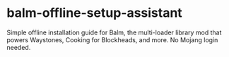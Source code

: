# balm-offline-setup-assistant
Simple offline installation guide for Balm, the multi-loader library mod that powers Waystones, Cooking for Blockheads, and more. No Mojang login needed.
